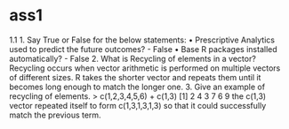 # ass1
1.1 1. Say True or False for the below statements: • Prescriptive Analytics used to predict the future outcomes? - False • Base R packages installed automatically? - False 2. What is Recycling of elements in a vector? Recycling occurs when vector arithmetic is performed on multiple vectors of different sizes. R takes the shorter vector and repeats them until it becomes long enough to match the longer one. 3. Give an example of recycling of elements. > c(1,2,3,4,5,6) + c(1,3) [1] 2 4 3 7 6 9 the c(1,3) vector repeated itself to form c(1,3,1,3,1,3) so that it could successfully match the previous term.
